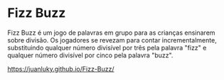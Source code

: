 # Fizz Buzz
 Fizz Buzz é um jogo de palavras em grupo para as crianças ensinarem sobre divisão. Os jogadores se revezam para contar incrementalmente, substituindo qualquer número divisível por três pela palavra "fizz" e qualquer número divisível por cinco pela palavra "buzz".

https://juanluky.github.io/Fizz-Buzz/
